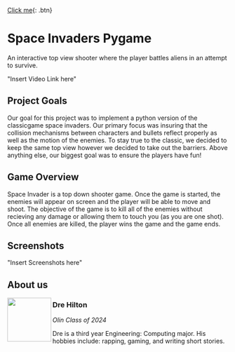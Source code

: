 [Click me]([http://www.google.com](https://github.com/olincollege/space-invaders)){: .btn}
# Space Invaders Pygame
An interactive top view shooter where the player battles aliens in an attempt to survive.
  
"Insert Video Link here"
  
## Project Goals
  Our goal for this project was to implement a python version of the classicgame space invaders. Our primary focus was insuring that the collision mechanisms between characters and bullets reflect properly as well as the motion of the enemies. To stay true to the classic, we decided to keep the same top view however we decided to take out the barriers. Above anything else, our biggest goal was to ensure the players have fun!
## Game Overview
  Space Invader is a top down shooter game. Once the game is started, the enemies will appear on screen and the player will be able to move and shoot. The objective of the game is to kill all of the enemies without recieving any damage or allowing them to touch you (as you are one shot). Once all enemies are killed, the player wins the game and the game ends. 
  
## Screenshots

  "Insert Screenshots here"
  
 ## About us
  
  <img align="left" width="100" height="100" src="https://mites.mit.edu/wp-content/uploads/2022/11/2019_MITES_Headshots_DreVonne_Hilton2-scaled-e1668799773205.jpg">
  
  ### Dre Hilton
  
  _Olin Class of 2024_
  
  Dre is a third year Engineering: Computing major. His hobbies include: rapping, gaming, and writing short stories.
